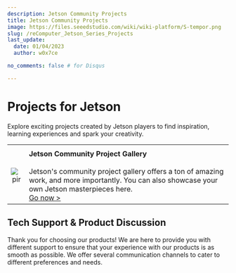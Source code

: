 ```yaml
---
description: Jetson Community Projects
title: Jetson Community Projects
image: https://files.seeedstudio.com/wiki/wiki-platform/S-tempor.png
slug: /reComputer_Jetson_Series_Projects
last_update:
  date: 01/04/2023
  author: w0x7ce

no_comments: false # for Disqus

---
```


# Projects for Jetson

Explore exciting projects created by Jetson players to find inspiration, learning experiences and spark your creativity.

<table align="center">
  <tbody><tr>
      <th align="center" />
      <th align="center" />
    </tr>
    <tr>
      <td align="center"><p style={{textAlign: 'center'}}><img src="https://files.seeedstudio.com/wiki/recomputer-Jetson-20-1-H1/reprojects.jpg" alt="pir" width={500} height="auto" /></p></td>
      <td align="left"><strong>Jetson Community Project Gallery</strong><br /><br />Jetson's community project gallery offers a ton of amazing work, and more importantly. You can also showcase your own Jetson masterpieces here.<br /><a href="https://developer.nvidia.com/embedded/community/jetson-projects">Go now &gt;</a></td>
    </tr>
  </tbody>
</table>

## Tech Support & Product Discussion

Thank you for choosing our products! We are here to provide you with different support to ensure that your experience with our products is as smooth as possible. We offer several communication channels to cater to different preferences and needs.

<div class="button_tech_support_container">
<a href="https://forum.seeedstudio.com/" class="button_forum"></a> 
<a href="https://www.seeedstudio.com/contacts" class="button_email"></a>
</div>

<div class="button_tech_support_container">
<a href="https://discord.gg/eWkprNDMU7" class="button_discord"></a> 
<a href="https://github.com/Seeed-Studio/wiki-documents/discussions/69" class="button_discussion"></a>
</div>
